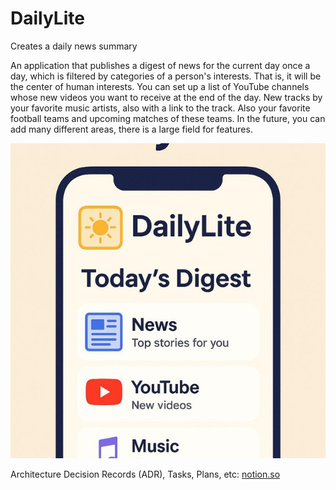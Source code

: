 # DailyLite
Creates a daily news summary

An application that publishes a digest of news for the current day once a day, which is filtered by categories of a person's interests. 
That is, it will be the center of human interests. You can set up a list of YouTube channels whose new videos you want to receive at the end of the day.
New tracks by your favorite music artists, also with a link to the track. Also your favorite football teams and upcoming matches of these teams. 
In the future, you can add many different areas, there is a large field for features.

![](docs/images/icon.jpg)

Architecture Decision Records (ADR), Tasks, Plans, etc:
[notion.so](https://www.notion.so/Teamspace-Home-1f050bb89e4d80788217ff65eee2f919?pvs=4)